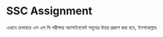 # SSC Assignment
এখানে ক্রমান্বয়ে এস এস সি পরীক্ষার অ্যাসাইনমেন্ট সমূহের উত্তর প্রকাশ করা হবে, ইনশাআল্লাহ 
